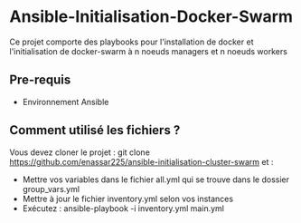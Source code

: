 # Ansible-Initialisation-Docker-Swarm

Ce projet comporte des playbooks pour l'installation de docker et l'initialisation de docker-swarm à n noeuds managers et n noeuds workers

## Pre-requis
* Environnement Ansible

## Comment utilisé les fichiers ?

Vous devez cloner le projet : git clone https://github.com/enassar225/ansible-initialisation-cluster-swarm et : 
- Mettre vos variables dans le fichier all.yml qui se trouve dans le dossier group_vars.yml
- Mettre à jour le fichier inventory.yml selon vos instances
- Exécutez : ansible-playbook -i inventory.yml main.yml
